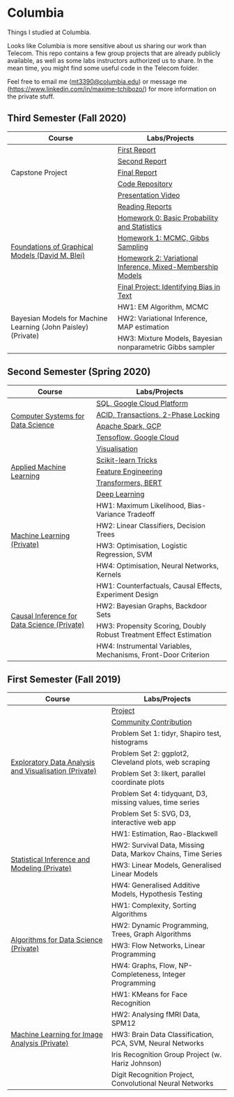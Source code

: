 # Columbia
Things I studied at Columbia.

Looks like Columbia is more sensitive about us sharing our work than Telecom. This repo contains a few group projects that are already publicly available, as well as some labs instructors authorized us to share. In the mean time, you might find some useful code in the Telecom folder.

Feel free to email me (mt3390@columbia.edu) or message me (https://www.linkedin.com/in/maxime-tchibozo/) for more information on the private stuff.




## Third Semester (Fall 2020)


<table>
    <thead>
        <tr>
            <th>Course</th>
            <th>Labs/Projects</th>
        </tr>
    </thead>
    <tbody>
         <!-- Capstone Project -->
         <tr>
              <td rowspan=5><a>Capstone Project</a></td>
              <td><a href="https://github.com/mtchibozo/Columbia/blob/master/Capstone-Project/Capstone_1st_report.pdf">First Report </a></td>
         </tr>
         <tr>
              <td><a href="https://github.com/mtchibozo/Columbia/blob/master/Capstone-Project/Capstone_2nd_report.pdf">Second Report</a></td>
         </tr>
         <tr>
              <td><a href="https://github.com/mtchibozo/Columbia/blob/master/Capstone-Project/Capstone_Final_Report.pdf">Final Report</a></td>
         </tr>
         <tr>
              <td><a href="https://github.com/Amelrich/Capstone-Fall-2020/tree/master">Code Repository</a></td>
         </tr>
         <tr>
              <td><a href="https://www.youtube.com/watch?v=Oe-qwGFXC3I">Presentation Video</a></td>
         </tr>
         <!-- Foundations of Graphical Models -->
         <tr>
              <td rowspan=5><a href="http://www.cs.columbia.edu/~blei/fogm/2020F/">Foundations of Graphical Models (David M. Blei)</a></td>
              <td><a href="https://github.com/mtchibozo/Columbia/tree/master/Foundations-Graphical-Models/Readings">Reading Reports</a></td>
         </tr>
         <tr>
              <td><a href="https://github.com/mtchibozo/Columbia/blob/master/Foundations-Graphical-Models/Homeworks/MT3390_FGM_HW0.pdf">Homework 0: Basic Probability and Statistics</a></td>
         </tr>
         <tr>
              <td><a href="https://github.com/mtchibozo/Columbia/blob/master/Foundations-Graphical-Models/Homeworks/MT3390_FGM_HW1.pdf">Homework 1: MCMC, Gibbs Sampling</a></td>
         </tr>
         <tr>
              <td><a href="https://github.com/mtchibozo/Columbia/blob/master/Foundations-Graphical-Models/Homeworks/MT3390_FGM_HW2.pdf">Homework 2: Variational Inference, Mixed-Membership Models</a></td>
         </tr>       
          <tr>
              <td><a href="https://github.com/mtchibozo/Columbia/blob/master/Foundations-Graphical-Models/Final%20Project/Final%20Project%20-%20Bias%20Check%20-%20Maxime%20Tchibozo.pdf">Final Project: Identifying Bias in Text</a></td>
         </tr> 
         <!-- Bayesian Models for Machine Learning -->
         <tr>
              <td rowspan=3><a>Bayesian Models for Machine Learning (John Paisley) (Private)</a></td>
              <td><a>HW1: EM Algorithm, MCMC</a></td>
         </tr>
         <tr>
              <td><a>HW2: Variational Inference, MAP estimation</a></td>
         </tr>
         <tr>
              <td><a>HW3: Mixture Models, Bayesian nonparametric Gibbs sampler</a></td>
         </tr>
    </tbody>
</table>

## Second Semester (Spring 2020)

<table>
    <thead>
        <tr>
            <th>Course</th>
            <th>Labs/Projects</th>
        </tr>
    </thead>
    <tbody>
         <!-- Computer Systems for Data Science -->
         <tr>
              <td rowspan=4><a href="https://cs-w4121.github.io/">Computer Systems for Data Science</a></td>
              <td><a href="https://cs-w4121.github.io/homeworks/hw1.html">SQL, Google Cloud Platform </a></td>
         </tr>
         <tr>
              <td><a href="https://cs-w4121.github.io/homeworks/WrittenHW1.html">ACID, Transactions, 2-Phase Locking</a></td>
         </tr>
         <tr>
              <td><a href="https://cs-w4121.github.io/homeworks/hw2.html">Apache Spark, GCP</a></td>
         </tr>
          <tr>
              <td><a href="https://cs-w4121.github.io/homeworks/hw3.html">Tensoflow, Google Cloud</a></td>
         </tr>
         <!-- Applied Machine Learning -->
         <tr>
              <td rowspan=5><a href="https://www.cs.columbia.edu/~amueller/comsw4995s19/schedule/#top">Applied Machine Learning</a></td>
              <td><a href="https://github.com/mtchibozo/Columbia/tree/master/Applied-Machine-Learning/HW1-Visualization">Visualisation</a></td>
         </tr>
         <tr>
              <td><a href="https://github.com/mtchibozo/Columbia/tree/master/Applied-Machine-Learning/HW2-sklearn-tricks">Scikit-learn Tricks</a></td>
         </tr>
         <tr>
              <td><a href="https://github.com/mtchibozo/Columbia/tree/master/Applied-Machine-Learning/HW3-Feature-Engineering">Feature Engineering</a></td>
         </tr>       
          <tr>
              <td><a href="https://github.com/mtchibozo/Columbia/tree/master/Applied-Machine-Learning/HW4-NLP-Transformers-BERT">Transformers, BERT</a></td>
         </tr>       
          <tr>
              <td><a href="https://github.com/mtchibozo/Columbia/tree/master/Applied-Machine-Learning/HW5-Deep-Learning">Deep Learning</a></td>
         </tr>
               <!-- Machine Learning -->
         <tr>
              <td rowspan=4><a href="https://www.datascience.columbia.edu/course-inventory">Machine Learning (Private)</a></td>
              <td><a>HW1: Maximum Likelihood, Bias-Variance Tradeoff</a></td>
         </tr>
         <tr>
              <td><a>HW2: Linear Classifiers, Decision Trees</a></td>
         </tr>       
         <tr>
              <td><a>HW3: Optimisation, Logistic Regression, SVM</a></td>
         </tr>       
         <tr>
              <td><a>HW4: Optimisation, Neural Networks, Kernels</a></td>
         </tr>       
         <!-- Causal Inference for Data Science -->
         <tr>
              <td rowspan=4><a href="https://www.datascience.columbia.edu/course-inventory">Causal Inference for Data Science (Private)</a></td>
              <td><a>HW1: Counterfactuals, Causal Effects, Experiment Design</a></td>
         </tr>
         <tr>
              <td><a>HW2: Bayesian Graphs, Backdoor Sets</a></td>
         </tr>
         <tr>
              <td><a>HW3: Propensity Scoring, Doubly Robust Treatment Effect Estimation</a></td>
         <tr>
              <td><a>HW4: Instrumental Variables, Mechanisms, Front-Door Criterion</a></td>
         </tr>
         </tr>
    </tbody>
</table>


## First Semester (Fall 2019)

<table>
    <thead>
        <tr>
            <th>Course</th>
            <th>Labs/Projects</th>
        </tr>
    </thead>
    <tbody>
         <!-- EDAV -->
         <tr>
              <td rowspan=7><a href="https://github.com/mtchibozo/Columbia/tree/master/Exploratory-Data-Analysis-And-Visualisation">Exploratory Data Analysis and Visualisation (Private)</a></td>
              <td><a href="https://github.com/mtchibozo/Columbia/tree/master/Exploratory-Data-Analysis-And-Visualisation/Data-Visualisation-Project">Project</a></td>
         </tr>
         <tr>
              <td><a href="https://github.com/mtchibozo/Columbia/tree/master/Exploratory-Data-Analysis-And-Visualisation/EDAV-Book-French-Translation">Community Contribution</a></td>
         </tr>
              <td><a>Problem Set 1: tidyr, Shapiro test, histograms</a></td>
         </tr>
              <td><a>Problem Set 2: ggplot2, Cleveland plots, web scraping</a></td>
         </tr>
              <td><a>Problem Set 3: likert, parallel coordinate plots</a></td>
         </tr>
              <td><a>Problem Set 4: tidyquant, D3, missing values, time series</a></td>
         </tr>
              <td><a>Problem Set 5: SVG, D3, interactive web app</a></td>
         </tr>         
               <!-- Stat Inference -->
         <tr>
              <td rowspan=4><a href="https://www.datascience.columbia.edu/course-inventory">Statistical Inference and Modeling (Private)</a></td>
              <td><a>HW1: Estimation, Rao-Blackwell</a></td>
         </tr>              
         <td><a>HW2: Survival Data, Missing Data, Markov Chains, Time Series</a></td>
         </tr>              
         <td><a>HW3: Linear Models, Generalised Linear Models</a></td>
         </tr>              
         <td><a>HW4: Generalised Additive Models, Hypothesis Testing</a></td>
         </tr>
         <!-- Algorithms for Data Science -->
         <tr>
              <td rowspan=4><a href="https://www.datascience.columbia.edu/course-inventory">Algorithms for Data Science (Private)</a></td>
              <td><a>HW1: Complexity, Sorting Algorithms</a></td>
         </tr>
         <tr>
              <td><a>HW2: Dynamic Programming, Trees, Graph Algorithms</a></td>
         </tr>
         <tr>
              <td><a>HW3: Flow Networks, Linear Programming </a></td>
         </tr>
         <tr>
              <td><a>HW4: Graphs, Flow, NP-Completeness, Integer Programming</a></td>
         </tr>
         <!-- ML for Image Analysis -->
         <tr>
              <td rowspan=5><a href="https://www.datascience.columbia.edu/course-inventory">Machine Learning for Image Analysis (Private)</a></td>
              <td><a>HW1: KMeans for Face Recognition</a></td>
         </tr>
         <tr>
              <td><a>HW2: Analysing fMRI Data, SPM12</a></td>
         </tr>
         <tr>
              <td><a>HW3: Brain Data Classification, PCA, SVM, Neural Networks</a></td>
         </tr>
         <tr>
              <td><a>Iris Recognition Group Project (w. Hariz Johnson)</a></td>
         </tr>         
         <tr>
              <td><a>Digit Recognition Project, Convolutional Neural Networks</a></td>
         </tr>
    </tbody>
</table>
